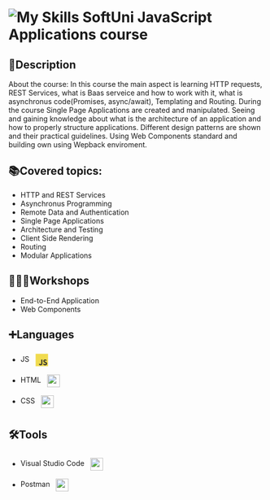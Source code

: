 # ![My Skills](https://skillicons.dev/icons?i=js) SoftUni JavaScript Applications course

## 🧾Description 
About the course:
In this course the main aspect is learning HTTP requests, REST Services, what is Baas serveice and how to work with it, what is asynchronus code(Promises, async/await), Templating and Routing. 
During the course Single Page Applications are created and manipulated. Seeing and gaining knowledge about what is the architecture of an application and how to properly structure applications. Different design patterns are shown and their practical guidelines. Using Web Components standard and building own using Wepback enviroment.

## 📚Covered topics:
- HTTP and REST Services
- Asynchronus Programming
- Remote Data and Authentication
- Single Page Applications
- Architecture and Testing
- Client Side Rendering
- Routing
- Modular Applications

## 👨🏼‍🏫Workshops
- End-to-End Application
- Web Components

## ➕Languages
- JS <img align="center" style="margin:0.5rem" src="https://github.com/devicons/devicon/blob/v2.15.1/icons/javascript/javascript-original.svg" width="25" height="25"/>
- HTML <img align="center" style="margin:0.5rem" src="https://cdn.jsdelivr.net/gh/devicons/devicon/icons/html5/html5-original.svg" width="25" height="25"/>
- CSS <img align="center" style="margin:0.5rem" src="https://cdn.jsdelivr.net/gh/devicons/devicon/icons/css3/css3-original-wordmark.svg" width="25" height="25"/>

## 🛠️Tools
- Visual Studio Code  <img align="center" style="margin:0.5rem" src="https://cdn.jsdelivr.net/gh/devicons/devicon/icons/vscode/vscode-original.svg" width="25" height="25"/>
- Postman <img align="center" style="margin:0.5rem" src="https://www.vectorlogo.zone/logos/getpostman/getpostman-icon.svg" width="25" height="25"/>



          
